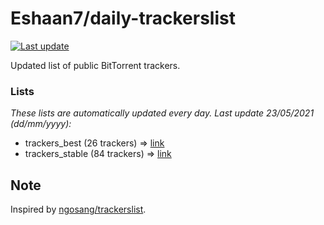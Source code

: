 
# Eshaan7/daily-trackerslist 

[![Last update](https://img.shields.io/badge/Last%20update-23/05/2021-blue.svg)](#)

Updated list of public BitTorrent trackers.

### Lists
*These lists are automatically updated every day. Last update 23/05/2021 (_dd/mm/yyyy_):*

* trackers_best (26 trackers) => [link](https://raw.githubusercontent.com/eshaan7/daily-trackerslist/master/trackers_best.txt)
* trackers_stable (84 trackers) => [link](https://raw.githubusercontent.com/eshaan7/daily-trackerslist/master/trackers_stable.txt)

## Note

Inspired by [ngosang/trackerslist](https://github.com/ngosang/trackerslist).
